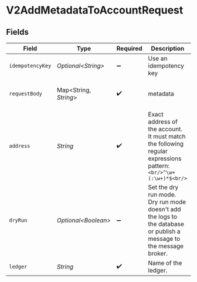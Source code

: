 # V2AddMetadataToAccountRequest


## Fields

| Field                                                                                                               | Type                                                                                                                | Required                                                                                                            | Description                                                                                                         | Example                                                                                                             |
| ------------------------------------------------------------------------------------------------------------------- | ------------------------------------------------------------------------------------------------------------------- | ------------------------------------------------------------------------------------------------------------------- | ------------------------------------------------------------------------------------------------------------------- | ------------------------------------------------------------------------------------------------------------------- |
| `idempotencyKey`                                                                                                    | *Optional\<String>*                                                                                                 | :heavy_minus_sign:                                                                                                  | Use an idempotency key                                                                                              |                                                                                                                     |
| `requestBody`                                                                                                       | Map\<String, *String*>                                                                                              | :heavy_check_mark:                                                                                                  | metadata                                                                                                            | {<br/>"admin": "true"<br/>}                                                                                         |
| `address`                                                                                                           | *String*                                                                                                            | :heavy_check_mark:                                                                                                  | Exact address of the account. It must match the following regular expressions pattern:<br/>```<br/>^\w+(:\w+)*$<br/>```<br/> | users:001                                                                                                           |
| `dryRun`                                                                                                            | *Optional\<Boolean>*                                                                                                | :heavy_minus_sign:                                                                                                  | Set the dry run mode. Dry run mode doesn't add the logs to the database or publish a message to the message broker. | true                                                                                                                |
| `ledger`                                                                                                            | *String*                                                                                                            | :heavy_check_mark:                                                                                                  | Name of the ledger.                                                                                                 | ledger001                                                                                                           |